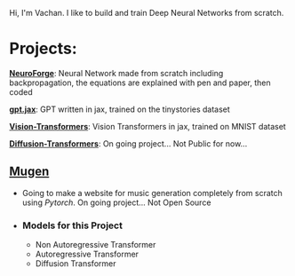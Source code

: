 Hi, I'm Vachan. I like to build and train Deep Neural Networks from scratch.

# Projects:
[**NeuroForge**](https://github.com/VachanVY/NeuroForge): Neural Network made from scratch including backpropagation, the equations are explained with pen and paper, then coded

[**gpt.jax**](https://github.com/VachanVY/gpt.jax): GPT written in jax, trained on the tinystories dataset

[**Vision-Transformers**](https://github.com/VachanVY/Vision-Transformers): Vision Transformers in jax, trained on MNIST dataset

[**Diffusion-Transformers**](https://github.com/VachanVY/Diffusion-Transformers): On going project... Not Public for now...

## [**Mugen**]()
* Going to make a website for music generation completely from scratch using *Pytorch*. On going project... Not Open Source
* ### Models for this Project
  * Non Autoregressive Transformer
  * Autoregressive Transformer
  * Diffusion Transformer

